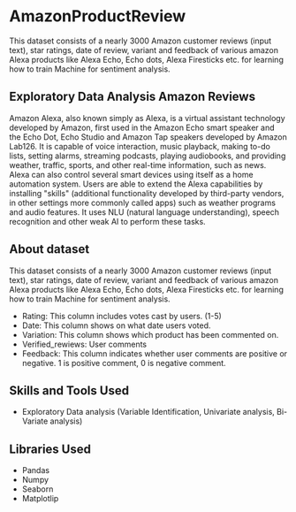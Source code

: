 # AmazonProductReview
This dataset consists of a nearly 3000 Amazon customer reviews (input text), star ratings, date of review, variant and feedback of various amazon Alexa products like Alexa Echo, Echo dots, Alexa Firesticks etc. for learning how to train Machine for sentiment analysis.
## Exploratory Data Analysis Amazon Reviews
Amazon Alexa, also known simply as Alexa, is a virtual assistant technology developed by Amazon, first used in the Amazon Echo smart speaker and the Echo Dot, Echo Studio and Amazon Tap speakers developed by Amazon Lab126. It is capable of voice interaction, music playback, making to-do lists, setting alarms, streaming podcasts, playing audiobooks, and providing weather, traffic, sports, and other real-time information, such as news. Alexa can also control several smart devices using itself as a home automation system. Users are able to extend the Alexa capabilities by installing "skills" (additional functionality developed by third-party vendors, in other settings more commonly called apps) such as weather programs and audio features. It uses NLU (natural language understanding), speech recognition and other weak AI to perform these tasks.

## About dataset
This dataset consists of a nearly 3000 Amazon customer reviews (input text), star ratings, date of review, variant and feedback of various amazon Alexa products like Alexa Echo, Echo dots, Alexa Firesticks etc. for learning how to train Machine for sentiment analysis.

- Rating: This column includes votes cast by users. (1-5)
- Date: This column shows on what date users voted.
- Variation: This column shows which product has been commented on.
- Verified_rewiews: User comments
- Feedback: This column indicates whether user comments are positive or negative. 1 is positive comment, 0 is negative comment.

## Skills and Tools Used 
- Exploratory Data analysis (Variable Identification, Univariate analysis, Bi-Variate analysis)

## Libraries Used 
- Pandas
- Numpy
- Seaborn 
- Matplotlip
